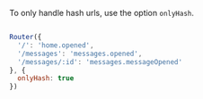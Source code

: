 To only handle hash urls, use the option `onlyHash`.

```javascript

Router({
  '/': 'home.opened',
  '/messages': 'messages.opened',
  '/messages/:id': 'messages.messageOpened'
}, {
  onlyHash: true
})
```
